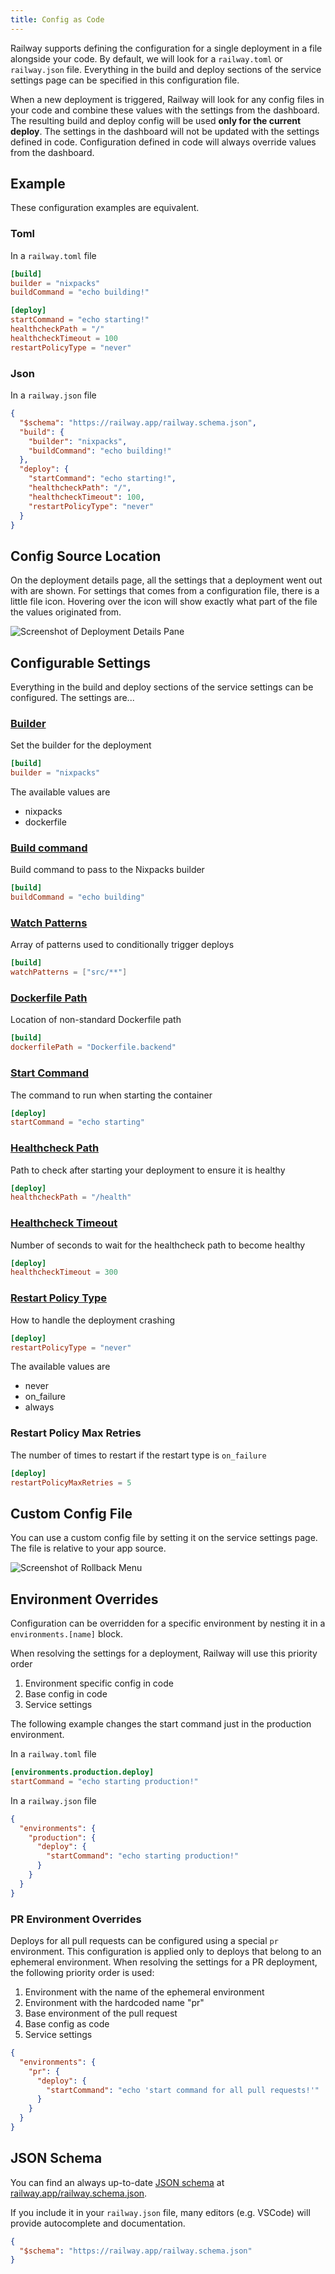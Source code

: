 ```yaml
---
title: Config as Code
---
```


Railway supports defining the configuration for a single deployment in a file
alongside your code. By default, we will look for a `railway.toml` or
`railway.json` file. Everything in the build and deploy sections of the service
settings page can be specified in this configuration file.

When a new deployment is triggered, Railway will look for any config files in your
code and combine these values with the settings from the dashboard. The
resulting build and deploy config will be used **only for the current deploy**.
The settings in the dashboard will not be updated with the settings defined in
code. Configuration defined in code will always override values from the
dashboard.

## Example

These configuration examples are equivalent.

### Toml

In a `railway.toml` file

```toml
[build]
builder = "nixpacks"
buildCommand = "echo building!"

[deploy]
startCommand = "echo starting!"
healthcheckPath = "/"
healthcheckTimeout = 100
restartPolicyType = "never"
```

### Json

In a `railway.json` file

```json
{
  "$schema": "https://railway.app/railway.schema.json",
  "build": {
    "builder": "nixpacks",
    "buildCommand": "echo building!"
  },
  "deploy": {
    "startCommand": "echo starting!",
    "healthcheckPath": "/",
    "healthcheckTimeout": 100,
    "restartPolicyType": "never"
  }
}
```

## Config Source Location

On the deployment details page, all the settings that a deployment went out with are shown. For settings that comes from a configuration file, there is a little file icon. Hovering over the icon will show exactly what part of the file the values originated from.

<Image
src="https://res.cloudinary.com/railway/image/upload/v1666388941/docs/details-page-config-tooltip_jvy1qu.png"
alt="Screenshot of Deployment Details Pane"
layout="responsive"
width={948} height={419} quality={100} />

## Configurable Settings

Everything in the build and deploy sections of the service settings can be configured. The settings are...

### [Builder](/deploy/builds)

Set the builder for the deployment

```toml
[build]
builder = "nixpacks"
```

The available values are

- nixpacks
- dockerfile

### [Build command](/deploy/builds#build-command)

Build command to pass to the Nixpacks builder

```toml
[build]
buildCommand = "echo building"
```

### [Watch Patterns](/deploy/builds#watch-paths)

Array of patterns used to conditionally trigger deploys

```toml
[build]
watchPatterns = ["src/**"]
```

### [Dockerfile Path](/deploy/dockerfiles)

Location of non-standard Dockerfile path

```toml
[build]
dockerfilePath = "Dockerfile.backend"
```

### [Start Command](/deploy/deployments#start-command)

The command to run when starting the container

```toml
[deploy]
startCommand = "echo starting"
```

### [Healthcheck Path](/deploy/healthchecks)

Path to check after starting your deployment to ensure it is healthy

```toml
[deploy]
healthcheckPath = "/health"
```

### [Healthcheck Timeout](/deploy/healthchecks#timeout)

Number of seconds to wait for the healthcheck path to become healthy

```toml
[deploy]
healthcheckTimeout = 300
```

### [Restart Policy Type](/deploy/deployments#configurable-restart-policy)

How to handle the deployment crashing

```toml
[deploy]
restartPolicyType = "never"
```

The available values are

- never
- on_failure
- always

### Restart Policy Max Retries

The number of times to restart if the restart type is `on_failure`

```toml
[deploy]
restartPolicyMaxRetries = 5
```

## Custom Config File

You can use a custom config file by setting it on the service settings page. The file is relative to your app source.

<Image
src="https://res.cloudinary.com/railway/image/upload/v1666387423/docs/config-file-path_xvq4xj.png"
alt="Screenshot of Rollback Menu"
layout="responsive"
width={621} height={204} quality={100} />

## Environment Overrides

Configuration can be overridden for a specific environment by nesting it in a
`environments.[name]` block.

When resolving the settings for a deployment, Railway will use this priority order

1. Environment specific config in code
2. Base config in code
3. Service settings

The following example changes the start command just in the production
environment.

In a `railway.toml` file

```toml
[environments.production.deploy]
startCommand = "echo starting production!"
```

In a `railway.json` file

```json
{
  "environments": {
    "production": {
      "deploy": {
        "startCommand": "echo starting production!"
      }
    }
  }
}
```

### PR Environment Overrides

Deploys for all pull requests can be configured using a special `pr` environment. This configuration is applied only to deploys that belong to an ephemeral environment. When resolving the settings for a PR deployment, the following priority order is used:

1. Environment with the name of the ephemeral environment
2. Environment with the hardcoded name "pr"
3. Base environment of the pull request
4. Base config as code
5. Service settings

```json
{
  "environments": {
    "pr": {
      "deploy": {
        "startCommand": "echo 'start command for all pull requests!'"
      }
    }
  }
}
```

## JSON Schema

You can find an always up-to-date [JSON schema](https://json-schema.org/) at [railway.app/railway.schema.json](https://railway.app.schema.json).

If you include it in your `railway.json` file, many editors (e.g. VSCode) will provide autocomplete and documentation.

```json
{
  "$schema": "https://railway.app/railway.schema.json"
}
```
